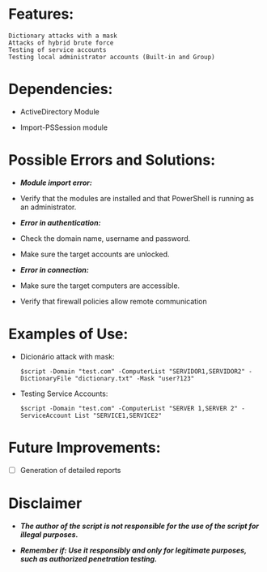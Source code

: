 # Features:

    Dictionary attacks with a mask
    Attacks of hybrid brute force
    Testing of service accounts
    Testing local administrator accounts (Built-in and Group)

# Dependencies:

- ActiveDirectory Module
  
- Import-PSSession module

# Possible Errors and Solutions:

- ***Module import error:***
- Verify that the modules are installed and that PowerShell is running as an administrator.
  
- ***Error in authentication:***
- Check the domain name, username and password.
- Make sure the target accounts are unlocked.
  
- ***Error in connection:***
- Make sure the target computers are accessible.
- Verify that firewall policies allow remote communication

# Examples of Use:

- Dicionário attack with mask:

      $script -Domain "test.com" -ComputerList "SERVIDOR1,SERVIDOR2" -DictionaryFile "dictionary.txt" -Mask "user?123"

- Testing Service Accounts:

      $script -Domain "test.com" -ComputerList "SERVER 1,SERVER 2" -ServiceAccount List "SERVICE1,SERVICE2"

# Future Improvements:

- [ ] Generation of detailed reports

# Disclaimer

- ***The author of the script is not responsible for the use of the script for illegal purposes.***
  
- ***Remember if: Use it responsibly and only for legitimate purposes, such as authorized penetration testing.***
